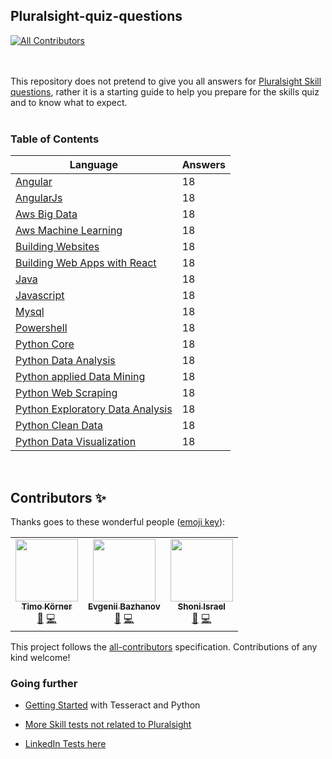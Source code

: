 ## Pluralsight-quiz-questions

<!-- ALL-CONTRIBUTORS-BADGE:START - Do not remove or modify this section -->

[![All Contributors](https://img.shields.io/badge/all_contributors-1-orange.svg?style=flat-square)](#contributors-)

<!-- ALL-CONTRIBUTORS-BADGE:END -->

<br><br>This repository does not pretend to give you all answers for [Pluralsight Skill questions](https://app.pluralsight.com), rather it is a starting guide to help you prepare for the skills quiz and to know what to expect.<br><br>

### Table of Contents

| Language                                                                | Answers |
| ----------------------------------------------------------------------- | ------- |
| [Angular](angular.md)                                                   | 18      |
| [AngularJs](angularjs.md)                                               | 18      |
| [Aws Big Data](aws_big_data.md)                                         | 18      |
| [Aws Machine Learning](aws_machine_learning.md)                         | 18      |
| [Building Websites](building_websites.md)                               | 18      |
| [Building Web Apps with React](building_web_apps_with_react.md)         | 18      |
| [Java](java.md)                                                         | 18      |
| [Javascript](javascript.md)                                             | 18      |
| [Mysql](mysql.md)                                                       | 18      |
| [Powershell](powershell.md)                                             | 18      |
| [Python Core](python_core.md)                                           | 18      |
| [Python Data Analysis](python_data_analysis.md)                         | 18      |
| [Python applied Data Mining](python_applied_data_mining.md)             | 18      |
| [Python Web Scraping](python_web_scraping.md)                           | 18      |
| [Python Exploratory Data Analysis](python_exploratory_data_analysis.md) | 18      |
| [Python Clean Data](python_clean_data.md)                               | 18      |
| [Python Data Visualization](python_data_visualization.md)               | 18      |

<!---
end List
-->

&nbsp;

## Contributors ✨

Thanks goes to these wonderful people ([emoji key](https://allcontributors.org/docs/en/emoji-key)):

<!-- ALL-CONTRIBUTORS-LIST:START - Do not remove or modify this section -->
<!-- prettier-ignore-start -->
<!-- markdownlint-disable -->
<table>
  <tr>
    <td align="center"><a href="http://tik9.github.io/cv"><img src="https://avatars0.githubusercontent.com/u/3178925?v=4" width="100px;" alt=""/><br /><sub><b>Timo Körner</b></sub></a><br /><a href="#business-tik9" title="Business development">💼</a> <a href="https://github.com/tik9/pluralsight-skill-test/commits?author=tik9" title="Code">💻</a></td>
    <td align="center"><a href="https://github.com/Ebazhanov"><img src="https://avatars2.githubusercontent.com/u/13170022?s=400&u=e9703c89f0b0eb69d0e9630afbbdd31aaa7c0ad8&v=4" width="100px;" alt=""/><br /><sub><b>Evgenii Bazhanov</b></sub></a><br /><a href="#business" title="Business development">💼</a> <a href="" title="Code">💻</a></td>
    <td align="center"><a href="https://github.com/shoniisrael"><img src=https://avatars1.githubusercontent.com/u/20216696?s=400&u=31d9e1270608efdb51f213a255c5895e5b2fadbc&v=4" width="100px;" alt=""/><br /><sub><b>Shoni Israel</b></sub></a><br /><a href="#business" title="Business development">💼</a> <a href="" title="Code">💻</a></td>
  </tr>
</table>

<!-- markdownlint-restore -->
<!-- prettier-ignore-end -->

<!-- ALL-CONTRIBUTORS-LIST:END -->

This project follows the [all-contributors](https://github.com/all-contributors/all-contributors) specification. Contributions of any kind welcome!

### Going further

- [Getting Started](https://github.com/tik9/tesseractToMarkdown) with Tesseract and Python

- [More Skill tests not related to Pluralsight](https://github.com/tik9/further-skill-tests)
- [LinkedIn Tests here](https://github.com/tik9/in-quiz-questions)
